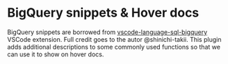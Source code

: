 # BigQuery snippets & Hover docs

BigQuery snippets are borrowed from [vscode-language-sql-bigquery](https://github.com/shinichi-takii/vscode-language-sql-bigquery) VSCode extension. Full credit goes to the autor @shinichi-takii.
This plugin adds additional descriptions to some commonly used functions so that we can use it to show on hover docs.
